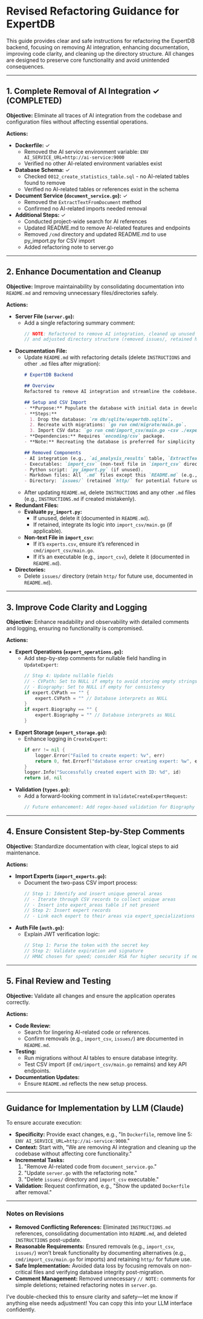# Revised Refactoring Guidance for ExpertDB

This guide provides clear and safe instructions for refactoring the ExpertDB backend, focusing on removing AI integration, enhancing documentation, improving code clarity, and cleaning up the directory structure. All changes are designed to preserve core functionality and avoid unintended consequences.

---

## 1. Complete Removal of AI Integration ✓ (COMPLETED)
**Objective:** Eliminate all traces of AI integration from the codebase and configuration files without affecting essential operations.

**Actions:**
- **Dockerfile:** ✓
  - Removed the AI service environment variable: `ENV AI_SERVICE_URL=http://ai-service:9000`
  - Verified no other AI-related environment variables exist
- **Database Schema:** ✓
  - Checked `0012_create_statistics_table.sql` - no AI-related tables found to remove
  - Verified no AI-related tables or references exist in the schema
- **Document Service (`document_service.go`):** ✓
  - Removed the `ExtractTextFromDocument` method
  - Confirmed no AI-related imports needed removal
- **Additional Steps:** ✓
  - Conducted project-wide search for AI references
  - Updated README.md to remove AI-related features and endpoints
  - Removed `/cmd` directory and updated README.md to use py_import.py for CSV import
  - Added refactoring note to server.go

---

## 2. Enhance Documentation and Cleanup
**Objective:** Improve maintainability by consolidating documentation into `README.md` and removing unnecessary files/directories safely.

**Actions:**
- **Server File (`server.go`):**
  - Add a single refactoring summary comment:
    ```go
    // NOTE: Refactored to remove AI integration, cleaned up unused files (e.g., import_csv executable, py_import.py),
    // and adjusted directory structure (removed issues/, retained http/).
    ```
- **Documentation File:**
  - Update `README.md` with refactoring details (delete `INSTRUCTIONS` and other `.md` files after migration):
    ```markdown
    # ExpertDB Backend

    ## Overview
    Refactored to remove AI integration and streamline the codebase.

    ## Setup and CSV Import
    - **Purpose:** Populate the database with initial data in development.
    - **Steps:**
      1. Drop the database: `rm db/sqlite/expertdb.sqlite`.
      2. Recreate with migrations: `go run cmd/migrate/main.go`.
      3. Import CSV data: `go run cmd/import_csv/main.go -csv ./experts.csv` (if script exists post-refactor).
    - **Dependencies:** Requires `encoding/csv` package.
    - **Note:** Recreating the database is preferred for simplicity in development.

    ## Removed Components
    - AI integration (e.g., `ai_analysis_results` table, `ExtractTextFromDocument`).
    - Executables: `import_csv` (non-text file in `import_csv` directory).
    - Python script: `py_import.py` (if unused).
    - Markdown files: All `.md` files except this `README.md` (e.g., `INSTRUCTIONS`).
    - Directory: `issues/` (retained `http/` for potential future use).
    ```
  - After updating `README.md`, delete `INSTRUCTIONS` and any other `.md` files (e.g., `INSTRUCTIONS.md` if created mistakenly).
- **Redundant Files:**
  - **Evaluate `py_import.py`:**
    - If unused, delete it (documented in `README.md`).
    - If retained, integrate its logic into `import_csv/main.go` (if applicable).
  - **Non-text File in `import_csv`:**
    - If it’s `experts.csv`, ensure it’s referenced in `cmd/import_csv/main.go`.
    - If it’s an executable (e.g., `import_csv`), delete it (documented in `README.md`).
- **Directories:**
  - Delete `issues/` directory (retain `http/` for future use, documented in `README.md`).

---

## 3. Improve Code Clarity and Logging
**Objective:** Enhance readability and observability with detailed comments and logging, ensuring no functionality is compromised.

**Actions:**
- **Expert Operations (`expert_operations.go`):**
  - Add step-by-step comments for nullable field handling in `UpdateExpert`:
    ```go
    // Step 4: Update nullable fields
    // - CVPath: Set to NULL if empty to avoid storing empty strings
    // - Biography: Set to NULL if empty for consistency
    if expert.CVPath == "" {
        expert.CVPath = "" // Database interprets as NULL
    }
    if expert.Biography == "" {
        expert.Biography = "" // Database interprets as NULL
    }
    ```
- **Expert Storage (`expert_storage.go`):**
  - Enhance logging in `CreateExpert`:
    ```go
    if err != nil {
        logger.Error("Failed to create expert: %v", err)
        return 0, fmt.Errorf("database error creating expert: %w", err)
    }
    logger.Info("Successfully created expert with ID: %d", id)
    return id, nil
    ```
- **Validation (`types.go`):**
  - Add a forward-looking comment in `ValidateCreateExpertRequest`:
    ```go
    // Future enhancement: Add regex-based validation for Biography to enforce content standards.
    ```

---

## 4. Ensure Consistent Step-by-Step Comments
**Objective:** Standardize documentation with clear, logical steps to aid maintenance.

**Actions:**
- **Import Experts (`import_experts.go`):**
  - Document the two-pass CSV import process:
    ```go
    // Step 1: Identify and insert unique general areas
    // - Iterate through CSV records to collect unique areas
    // - Insert into expert_areas table if not present
    // Step 2: Insert expert records
    // - Link each expert to their areas via expert_specializations
    ```
- **Auth File (`auth.go`):**
  - Explain JWT verification logic:
    ```go
    // Step 1: Parse the token with the secret key
    // Step 2: Validate expiration and signature
    // HMAC chosen for speed; consider RSA for higher security if needed.
    ```

---

## 5. Final Review and Testing
**Objective:** Validate all changes and ensure the application operates correctly.

**Actions:**
- **Code Review:**
  - Search for lingering AI-related code or references.
  - Confirm removals (e.g., `import_csv`, `issues/`) are documented in `README.md`.
- **Testing:**
  - Run migrations without AI tables to ensure database integrity.
  - Test CSV import (if `cmd/import_csv/main.go` remains) and key API endpoints.
- **Documentation Updates:**
  - Ensure `README.md` reflects the new setup process.

---

## Guidance for Implementation by LLM (Claude)

To ensure accurate execution:
- **Specificity:** Provide exact changes, e.g., "In `Dockerfile`, remove line 5: `ENV AI_SERVICE_URL=http://ai-service:9000`."
- **Context:** Start with, "We are removing AI integration and cleaning up the codebase without affecting core functionality."
- **Incremental Tasks:**
  1. "Remove AI-related code from `document_service.go`."
  2. "Update `server.go` with the refactoring note."
  3. "Delete `issues/` directory and `import_csv` executable."
- **Validation:** Request confirmation, e.g., "Show the updated `Dockerfile` after removal."

---

### Notes on Revisions
- **Removed Conflicting References:** Eliminated `INSTRUCTIONS.md` references, consolidating documentation into `README.md`, and deleted `INSTRUCTIONS` post-update.
- **Reasonable Requirements:** Ensured removals (e.g., `import_csv`, `issues/`) won’t break functionality by documenting alternatives (e.g., `cmd/import_csv/main.go` for imports) and retaining `http/` for future use.
- **Safe Implementation:** Avoided data loss by focusing removals on non-critical files and verifying database integrity post-migration.
- **Comment Management:** Removed unnecessary `// NOTE:` comments for simple deletions; retained refactoring notes in `server.go`.

I’ve double-checked this to ensure clarity and safety—let me know if anything else needs adjustment! You can copy this into your LLM interface confidently.
